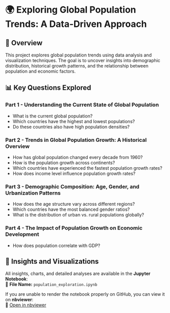 # 🌍 Exploring Global Population Trends: A Data-Driven Approach

## 📌 Overview  
This project explores global population trends using data analysis and visualization techniques. The goal is to uncover insights into demographic distribution, historical growth patterns, and the relationship between population and economic factors.  

## 📊 Key Questions Explored  

### **Part 1 - Understanding the Current State of Global Population**  
- What is the current global population?  
- Which countries have the highest and lowest populations?  
- Do these countries also have high population densities?  

### **Part 2 - Trends in Global Population Growth: A Historical Overview**  
- How has global population changed every decade from 1960?  
- How is the population growth across continents?  
- Which countries have experienced the fastest population growth rates?  
- How does income level influence population growth rates?  

### **Part 3 - Demographic Composition: Age, Gender, and Urbanization Patterns**  
- How does the age structure vary across different regions?  
- Which countries have the most balanced gender ratios?  
- What is the distribution of urban vs. rural populations globally?  

### **Part 4 - The Impact of Population Growth on Economic Development**  
- How does population correlate with GDP?  

## 📂 Insights and Visualizations  
All insights, charts, and detailed analyses are available in the **Jupyter Notebook**:  
📄 **File Name:** `population_exploration.ipynb`  

If you are unable to render the notebook properly on GitHub, you can view it on **nbviewer**:  
🔗 [Open in nbviewer](https://nbviewer.org/github/Suwethaig/Projects/blob/main/global_population_exploration/population_exploration.ipynb)  

